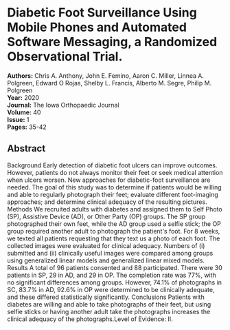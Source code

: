 # Diabetic Foot Surveillance Using Mobile Phones and Automated Software Messaging, a Randomized Observational Trial.

**Authors:** Chris A. Anthony, John E. Femino, Aaron C. Miller, Linnea A. Polgreen, Edward O Rojas, Shelby L. Francis, Alberto M. Segre, Philip M. Polgreen  
**Year:** 2020  
**Journal:** The Iowa Orthopaedic Journal  
**Volume:** 40  
**Issue:** 1  
**Pages:** 35-42  

## Abstract
Background Early detection of diabetic foot ulcers can improve outcomes. However, patients do not always monitor their feet or seek medical attention when ulcers worsen. New approaches for diabetic-foot surveillance are needed. The goal of this study was to determine if patients would be willing and able to regularly photograph their feet; evaluate different foot-imaging approaches; and determine clinical adequacy of the resulting pictures. Methods We recruited adults with diabetes and assigned them to Self Photo (SP), Assistive Device (AD), or Other Party (OP) groups. The SP group photographed their own feet, while the AD group used a selfie stick; the OP group required another adult to photograph the patient's foot. For 8 weeks, we texted all patients requesting that they text us a photo of each foot. The collected images were evaluated for clinical adequacy. Numbers of (i) submitted and (ii) clinically useful images were compared among groups using generalized linear models and generalized linear mixed models. Results A total of 96 patients consented and 88 participated. There were 30 patients in SP, 29 in AD, and 29 in OP. The completion rate was 77%, with no significant differences among groups. However, 74.1% of photographs in SC, 83.7% in AD, 92.6% in OP were determined to be clinically adequate, and these differed statistically significantly. Conclusions Patients with diabetes are willing and able to take photographs of their feet, but using selfie sticks or having another adult take the photographs increases the clinical adequacy of the photographs.Level of Evidence: II.

